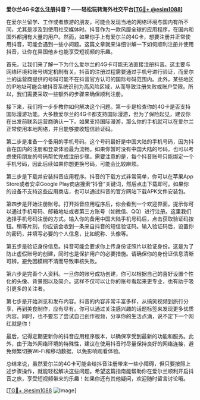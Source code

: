 **爱尔兰4G卡怎么注册抖音？——轻松玩转海外社交平台[[TG💪+ @esim1088](https://t.me/s/esim1088)]**

在爱尔兰留学、工作或者旅游的朋友，可能会发现当地的网络环境与国内有所不同，尤其是涉及到使用社交媒体时。抖音作为一款风靡全球的应用程序，在国内和国外都拥有大量的用户。然而，如果你手上有爱尔兰的4G卡，想要注册并正常使用抖音，可能会遇到一些小问题。这篇文章就来详细讲解一下如何顺利注册并使用抖音，让你在异国他乡也能享受短视频的乐趣。

首先，让我们来了解一下为什么爱尔兰的4G卡可能无法直接注册抖音。这主要与网络环境和账号绑定机制有关。抖音的注册过程需要通过手机号进行验证，而爱尔兰的运营商提供的号码可能不在抖音官方认可的国际号码范围内。此外，某些地区的IP地址可能会被抖音系统识别为高风险区域，从而导致注册失败或账户受限。所以，我们需要采取一些额外的步骤来确保顺利注册。

接下来，我们将一步步教你如何解决这个问题。第一步是检查你的4G卡是否支持国际漫游功能。大多数爱尔兰的4G卡都支持国际漫游，但为了保险起见，建议你在出发前联系运营商确认一下。如果支持国际漫游，那么你的手机就可以在爱尔兰正常使用本地网络，并且能够接收短信验证码。

第二步是准备一个备用的手机号码。这个号码最好是中国大陆的手机号码，因为抖音在国内的注册和登录体验最为流畅。如果你暂时没有中国大陆的号码，也可以考虑使用朋友的号码帮忙完成注册步骤。需要注意的是，每个抖音账号只能绑定一个手机号码，因此后续如果你想更换号码，可能会比较麻烦。

第三步是下载并安装抖音应用程序。抖音的下载方式非常简单，你可以在苹果App Store或者安卓Google Play商店搜索“抖音”关键词，然后点击下载即可。如果你的设备不支持这些应用商店，也可以通过抖音的官方网站下载APK文件安装包。

第四步是开始注册账号。打开抖音应用程序后，你会看到一个欢迎界面，提示你可以通过手机号码、邮箱地址或者第三方账号（如微信、QQ）进行注册。这里我们选择手机号码注册的方式。输入你的备用中国大陆手机号码后，点击获取验证码按钮。稍等片刻，你应该会收到一条来自抖音的短信验证码。输入验证码后，设置你的密码，并填写必要的个人信息，比如昵称、头像等。

第五步是验证身份信息。抖音可能会要求你上传身份证照片以验证身份。这是为了防止虚假账号的创建，同时也是保护用户的必要措施。请确保你的身份证信息清晰可辨，避免因模糊不清而导致审核失败。

第六步是完善个人资料。一旦你的账号成功创建，你可以根据自己的喜好设置个性化的头像、背景图以及简介。这样不仅可以让你的账号看起来更专业，也有助于吸引更多的关注者。

第七步是开始浏览和发布内容。抖音的内容非常丰富多样，从搞笑视频到旅行分享，再到美食制作，应有尽有。你可以通过关注感兴趣的话题标签来发现更多优质内容。同时，也不要忘了尝试自己创作视频，分享你的生活点滴，说不定下一个网红就是你！

最后，记得定期更新你的抖音应用程序版本，以确保享受到最新的功能和服务。此外，由于海外网络环境的特殊性，建议在使用抖音时尽量保持良好的网络连接，避免频繁切换Wi-Fi和移动数据，以免影响观看体验。

总结来说，虽然爱尔兰的4G卡可能会给抖音注册带来一些小障碍，但只要按照上述步骤操作，就能轻松解决这些问题。希望这篇指南能帮助你在爱尔兰顺利开启抖音之旅，享受短视频带来的乐趣！如果你还有其他疑问，欢迎随时留言讨论哦。

[[TG💪+ @esim1088](https://t.me/s/esim1088) ![Image](https://i.postimg.cc/4NQfJmqS/Snipaste-2025-05-13-00-14-12.png)]